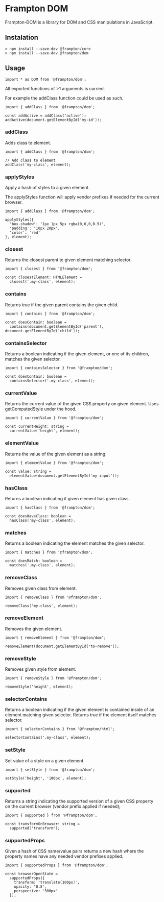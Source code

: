 # Frampton DOM

Frampton-DOM is a library for DOM and CSS manipulations in JavaScript.


## Instalation

```
> npm install --save-dev @frampton/core
> npm install --save-dev @frampton/dom
```


## Usage

```
import * as DOM from '@frampton/dom';
```

All exported functions of >1 arguments is curried.

For example the addClass function could be used as such.

```
import { addClass } from '@frampton/dom';

const addActive = addClass('active');
addActive(document.getElementById('my-id'));
```

### addClass

Adds class to element.

```
import { addClass } from '@frampton/dom';

// Add class to element
addClass('my-class', element);
```

### applyStyles

Apply a hash of styles to a given element.

The applyStyles function will apply vendor prefixes if needed for the current browser.

```
import { addClass } from '@frampton/dom';

applyStyles({
  'box-shadow': '1px 1px 5px rgba(0,0,0,0.5)',
  'padding': '10px 20px',
  'color': 'red'
}, element);
```

### closest

Returns the closest parent to given element matching selector.

```
import { closest } from '@frampton/dom';

const closestElement: HTMLElement =
  closest('.my-class', element);
```

### contains

Returns true if the given parent contains the given child.

```
import { contains } from '@frampton/dom';

const doesContain: boolean =
  contains(document.getElementById('parent'), document.getElementById('child'));
```

### containsSelector

Returns a boolean indicating if the given element, or one of its children, matches the given selector.

```
import { containsSelector } from '@frampton/dom';

const doesContain: boolean =
  containsSelector('.my-class', element);
```

### currentValue

Returns the current value of the given CSS property on given element. Uses getComputedStyle under the hood.

```
import { currentValue } from '@frampton/dom';

const currentHeight: string =
  currentValue('height', element);
```

### elementValue

Returns the value of the given element as a string.

```
import { elementValue } from '@frampton/dom';

const value: string =
  elementValue(document.getElementById('my-input'));
```

### hasClass

Returns a boolean indicating if given element has given class.

```
import { hasClass } from '@frampton/dom';

const doesHaveClass: boolean =
  hasClass('my-class', element);
```

### matches

Returns a boolean indicating the element matches the given selector.

```
import { matches } from '@frampton/dom';

const doesMatch: boolean =
  matches('.my-class', element);
```

### removeClass

Removes given class from element.

```
import { removeClass } from '@frampton/dom';

removeClass('my-class', element);
```

### removeElement

Removes the given element.

```
import { removeElement } from '@frampton/dom';

removeElement(document.getElementById('to-remove'));
```

### removeStyle

Removes given style from element.

```
import { removeStyle } from '@frampton/dom';

removeStyle('height', element);
```

### selectorContains

Returns a boolean indicating if the given element is contained inside of an element matching given selector. Returns true if the element itself matches selector.

```
import { selectorContains } from '@frampton/html';

selectorContains('.my-class', element);
```

### setStyle

Set value of a style on a given element.

```
import { setStyle } from '@frampton/dom';

setStyle('height', '100px', element);
```

### supported

Returns a string indicating the supported version of a given CSS property on the current browser (vendor prefix applied if needed);

```
import { supported } from '@frampton/dom';

const transformOnBrowser: string =
  supported('transform');
```

### supportedProps

Given a hash of CSS name/value pairs returns a new hash where the property names have any needed vendor prefixes applied.

```
import { supportedProps } from '@frampton/dom';

const browserOpenState =
  supportedProps({
    transform: 'translate(100px)',
    opacity: '0.8',
    perspective: '300px'
  });
```
